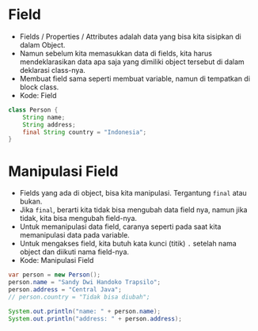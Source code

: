 # Field
- Fields / Properties / Attributes adalah data yang bisa kita sisipkan di dalam Object.
- Namun sebelum kita memasukkan data di fields, kita harus mendeklarasikan data apa saja yang dimiliki object tersebut di dalam deklarasi class-nya.
- Membuat field sama seperti membuat variable, namun di tempatkan di block class.
- Kode: Field
```java
class Person {
    String name;
    String address;
    final String country = "Indonesia";
}
```

# Manipulasi Field
- Fields yang ada di object, bisa kita manipulasi. Tergantung ``` final ``` atau bukan.
- Jika ``` final ```, berarti kita tidak bisa mengubah data field nya, namun jika tidak, kita bisa mengubah field-nya.
- Untuk memanipulasi data field, caranya seperti pada saat kita memanipulasi data pada variable.
- Untuk mengakses field, kita butuh kata kunci (titik) ``` . ``` setelah nama object dan diikuti nama field-nya.
- Kode: Manipulasi Field
```java
var person = new Person();
person.name = "Sandy Dwi Handoko Trapsilo";
person.address = "Central Java";
// person.country = "Tidak bisa diubah";

System.out.println("name: " + person.name);
System.out.println("address: " + person.address);
```